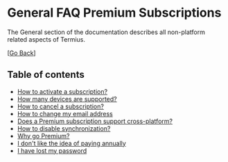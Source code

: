 # General FAQ Premium Subscriptions
The General section of the documentation describes all non-platform related aspects of Termius.

[[Go Back](../README.md)]

## Table of contents
- [How to activate a subscription?](premium_subscriptions/activete_subsciptions.md)
- [How many devices are supported?](premium_subscriptions/amount_devices.md)
- [How to cancel a subscription?](premium_subscriptions/cancel_subscription.md)
- [How to change my email address](change_email.md)
- [Does a Premium subscription support cross-platform?](premium_subscriptions/cross-platform.md)
- [How to disable synchronization?](premium_subscriptions/disable_sync.md)
- [Why go Premium?](premium_subscriptions/go_premium.md)
- [I don't like the idea of paying annually](premium_subscriptions/subscription_license.md)
- [I have lost my password](terminal/lost_password.md)
